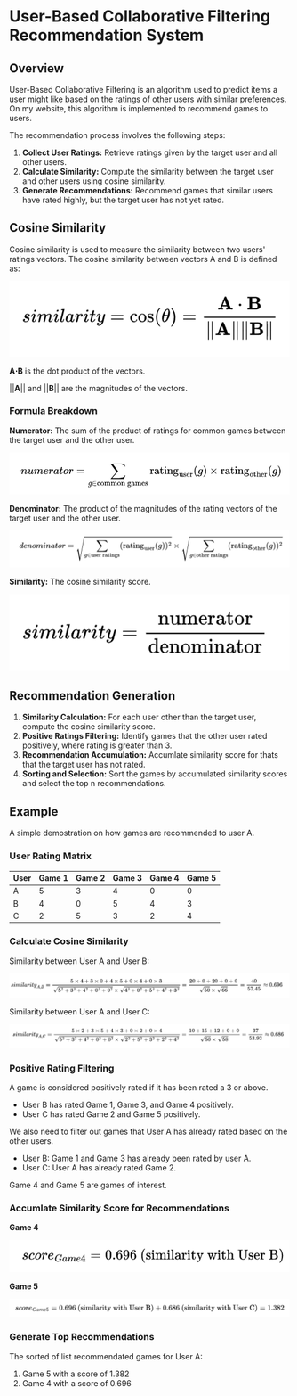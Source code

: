 # User-Based Collaborative Filtering Recommendation System

## Overview

User-Based Collaborative Filtering is an algorithm used to predict items a user might like based on the ratings of other users with similar preferences. On my website, this algorithm is implemented to recommend games to users.

The recommendation process involves the following steps:

1. **Collect User Ratings:** Retrieve ratings given by the target user and all other users.
2. **Calculate Similarity:** Compute the similarity between the target user and other users using cosine similarity.
3. **Generate Recommendations:** Recommend games that similar users have rated highly, but the target user has not yet rated.

## Cosine Similarity

Cosine similarity is used to measure the similarity between two users' ratings vectors. The cosine similarity between vectors A and B is defined as:

![Cosine Similarity](images/recommend/cos_sim.png)

**A⋅B** is the dot product of the vectors.

||**A**|| and ||**B**|| are the magnitudes of the vectors.

### Formula Breakdown

**Numerator:** The sum of the product of ratings for common games between the target user and the other user.

![Numerator Formula ](images/recommend/num.png)

**Denominator:** The product of the magnitudes of the rating vectors of the target user and the other user.

![Denominator Formula ](images/recommend/denom.png)

**Similarity:** The cosine similarity score.

![similarity Formula ](images/recommend/similarity.png)

## Recommendation Generation

1. **Similarity Calculation:** For each user other than the target user, compute the cosine similarity score.
2. **Positive Ratings Filtering:** Identify games that the other user rated positively, where rating is greater than 3.
3. **Recommendation Accumulation:** Accumlate similarity score for thats that the target user has not rated.
4. **Sorting and Selection:** Sort the games by accumulated similarity scores and select the top n recommendations.

## Example

A simple demostration on how games are recommended to user A.

### User Rating Matrix

| User | Game 1 | Game 2 | Game 3 | Game 4 | Game 5 |
| ---- | ------ | ------ | ------ | ------ | ------ |
| A    | 5      | 3      | 4      | 0      | 0      |
| B    | 4      | 0      | 5      | 4      | 3      |
| C    | 2      | 5      | 3      | 2      | 4      |

### Calculate Cosine Similarity

Similarity between User A and User B:

![Similarity between User A and User B](images/recommend/simAB.png)

Similarity between User A and User C:

![Similarity between User A and User C](images/recommend/simAC.png)

### Positive Rating Filtering

A game is considered positively rated if it has been rated a 3 or above.

- User B has rated Game 1, Game 3, and Game 4 positively.
- User C has rated Game 2 and Game 5 positively.

We also need to filter out games that User A has already rated based on the other users.

- User B: Game 1 and Game 3 has already been rated by user A.
- User C: User A has already rated Game 2.

Game 4 and Game 5 are games of interest.

### Accumlate Similarity Score for Recommendations

**Game 4**

![Game 4 Score](images/recommend/game4score.png)

**Game 5**

![Game 5 Score](images/recommend/game5score.png)

### Generate Top Recommendations

The sorted of list recommendated games for User A:

1.  Game 5 with a score of 1.382
2.  Game 4 with a score of 0.696
